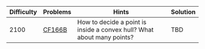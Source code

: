 | Difficulty | Problems | Hints | Solution |
| -------- | -------- | -------- | -------- |
| 2100 | [CF166B](https://codeforces.com/problemset/problem/166/B) | How to decide a point is inside a convex hull? What about many points? | TBD |

